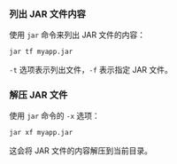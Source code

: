 ### 列出 JAR 文件内容

使用 `jar` 命令来列出 JAR 文件的内容：

```sh
jar tf myapp.jar
```

`-t` 选项表示列出文件，`-f` 表示指定 JAR 文件。

### 解压 JAR 文件

使用 `jar` 命令的 `-x` 选项：

```sh
jar xf myapp.jar
```

这会将 JAR 文件的内容解压到当前目录。